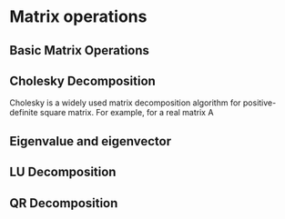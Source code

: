 # Matrix operations

## Basic Matrix Operations

## Cholesky Decomposition

Cholesky is a widely used matrix decomposition algorithm for positive-definite square matrix. For example, for a real matrix A

## Eigenvalue and eigenvector

## LU Decomposition

## QR Decomposition

